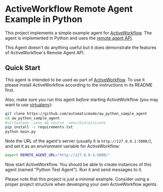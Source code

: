# ActiveWorkflow Remote Agent Example in Python

This project implements a simple example agent for
[ActiveWorkflow](https://github.com/automaticmode/active_workflow). The agent
is implemented in Python and uses the [remote agent
API](https://github.com/automaticmode/active_workflow/blob/master/docs/remote_agent_api.md).

This Agent doesn't do anything useful but it does demonstrate the features of
ActiveWorkflow's Remote Agent API.

## Quick Start

This agent is intended to be used as part of
[ActiveWorkflow](https://github.com/automaticmode/active_workflow). To use it
please install ActiveWorkflow according to the instructions in its README
first.

Also, make sure you run this agent *before* starting ActiveWorkflow (you may
want to use [virtualenv](https://virtualenv.pypa.io/en/latest/)):

```sh
git clone https://github.com/automaticmode/aw_python_sample_agent
cd aw_python_sample_agent
#virtualenv .venv && source .venv/bin/activate
pip install -r requirements.txt
python main.py
```

Note the URL of the agent's server (usually it is `http://127.0.0.1:5000/`),
and set it as an environment variable for ActiveWorkflow:

```sh
export REMOTE_AGENT_URL="http://127.0.0.1:5000/"
```

Now start ActiveWorkflow. You should be able to create instances of this agent
(named "Python Test Agent"). Run it and send messages to it.

Please note that this project is just a minimal example. Consider using a
proper project structure when developing your own ActiveWorkflow agents.
